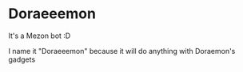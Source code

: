 # Doraeeemon

It's a Mezon bot :D

I name it "Doraeeemon" because it will do anything with Doraemon's gadgets